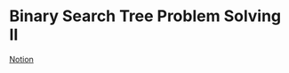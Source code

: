 # Binary Search Tree Problem Solving II

[Notion](https://jnaimxiii.notion.site/07-Binary-Search-Tree-Problem-Solving-II-d1fdbf8c58164b1da89bad94e09af9e8)
